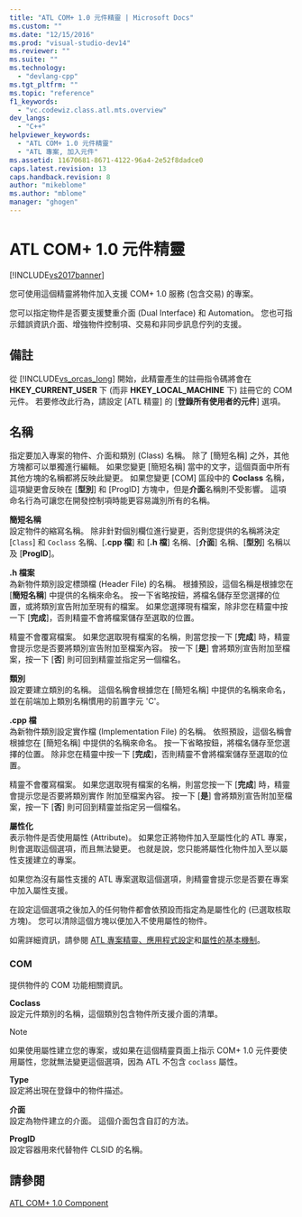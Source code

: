```yaml
---
title: "ATL COM+ 1.0 元件精靈 | Microsoft Docs"
ms.custom: ""
ms.date: "12/15/2016"
ms.prod: "visual-studio-dev14"
ms.reviewer: ""
ms.suite: ""
ms.technology: 
  - "devlang-cpp"
ms.tgt_pltfrm: ""
ms.topic: "reference"
f1_keywords: 
  - "vc.codewiz.class.atl.mts.overview"
dev_langs: 
  - "C++"
helpviewer_keywords: 
  - "ATL COM+ 1.0 元件精靈"
  - "ATL 專案, 加入元件"
ms.assetid: 11670681-8671-4122-96a4-2e52f8dadce0
caps.latest.revision: 13
caps.handback.revision: 8
author: "mikeblome"
ms.author: "mblome"
manager: "ghogen"
---
```

# ATL COM+ 1.0 元件精靈
[!INCLUDE[vs2017banner](../../assembler/inline/includes/vs2017banner.md)]

您可使用這個精靈將物件加入支援 COM\+ 1.0 服務 \(包含交易\) 的專案。  
  
 您可以指定物件是否要支援雙重介面 \(Dual Interface\) 和 Automation。  您也可指示錯誤資訊介面、增強物件控制項、交易和非同步訊息佇列的支援。  
  
## 備註  
 從 [!INCLUDE[vs_orcas_long](../../atl/reference/includes/vs_orcas_long_md.md)] 開始，此精靈產生的註冊指令碼將會在 **HKEY\_CURRENT\_USER** 下 \(而非 **HKEY\_LOCAL\_MACHINE** 下\) 註冊它的 COM 元件。  若要修改此行為，請設定 \[ATL 精靈\] 的 \[**登錄所有使用者的元件**\] 選項。  
  
## 名稱  
 指定要加入專案的物件、介面和類別 \(Class\) 名稱。  除了 \[簡短名稱\] 之外，其他方塊都可以單獨進行編輯。  如果您變更 \[簡短名稱\] 當中的文字，這個頁面中所有其他方塊的名稱都將反映此變更。  如果您變更 \[COM\] 區段中的 **Coclass** 名稱，這項變更會反映在 \[**型別**\] 和 \[ProgID\] 方塊中，但是**介面**名稱則不受影響。  這項命名行為可讓您在開發控制項時能更容易識別所有的名稱。  
  
 **簡短名稱**  
 設定物件的縮寫名稱。  除非針對個別欄位進行變更，否則您提供的名稱將決定 \[`Class`\] 和 `Coclass` 名稱、\[**.cpp 檔**\] 和 \[**.h 檔**\] 名稱、\[**介面**\] 名稱、\[**型別**\] 名稱以及 \[**ProgID**\]。  
  
 **.h 檔案**  
 為新物件類別設定標頭檔 \(Header File\) 的名稱。  根據預設，這個名稱是根據您在 \[**簡短名稱**\] 中提供的名稱來命名。  按一下省略按鈕，將檔名儲存至您選擇的位置，或將類別宣告附加至現有的檔案。  如果您選擇現有檔案，除非您在精靈中按一下 \[**完成**\]，否則精靈不會將檔案儲存至選取的位置。  
  
 精靈不會覆寫檔案。  如果您選取現有檔案的名稱，則當您按一下 \[**完成**\] 時，精靈會提示您是否要將類別宣告附加至檔案內容。  按一下 \[**是**\] 會將類別宣告附加至檔案，按一下 \[**否**\] 則可回到精靈並指定另一個檔名。  
  
 **類別**  
 設定要建立類別的名稱。  這個名稱會根據您在 \[簡短名稱\] 中提供的名稱來命名，並在前端加上類別名稱慣用的前置字元 'C'。  
  
 **.cpp 檔**  
 為新物件類別設定實作檔 \(Implementation File\) 的名稱。  依照預設，這個名稱會根據您在 \[簡短名稱\] 中提供的名稱來命名。  按一下省略按鈕，將檔名儲存至您選擇的位置。  除非您在精靈中按一下 \[**完成**\]，否則精靈不會將檔案儲存至選取的位置。  
  
 精靈不會覆寫檔案。  如果您選取現有檔案的名稱，則當您按一下 \[**完成**\] 時，精靈會提示您是否要將類別實作 附加至檔案內容。  按一下 \[**是**\] 會將類別宣告附加至檔案，按一下 \[**否**\] 則可回到精靈並指定另一個檔名。  
  
 **屬性化**  
 表示物件是否使用屬性 \(Attribute\)。  如果您正將物件加入至屬性化的 ATL 專案，則會選取這個選項，而且無法變更。  也就是說，您只能將屬性化物件加入至以屬性支援建立的專案。  
  
 如果您為沒有屬性支援的 ATL 專案選取這個選項，則精靈會提示您是否要在專案中加入屬性支援。  
  
 在設定這個選項之後加入的任何物件都會依預設而指定為是屬性化的 \(已選取核取方塊\)。  您可以清除這個方塊以便加入不使用屬性的物件。  
  
 如需詳細資訊，請參閱 [ATL 專案精靈、應用程式設定](../../atl/reference/application-settings-atl-project-wizard.md)和[屬性的基本機制](../../windows/basic-mechanics-of-attributes.md)。  
  
### COM  
 提供物件的 COM 功能相關資訊。  
  
 **Coclass**  
 設定元件類別的名稱，這個類別包含物件所支援介面的清單。  
  
> [!NOTE]
>  如果使用屬性建立您的專案，或如果在這個精靈頁面上指示 COM\+ 1.0 元件要使用屬性，您就無法變更這個選項，因為 ATL 不包含 `coclass` 屬性。  
  
 **Type**  
 設定將出現在登錄中的物件描述。  
  
 **介面**  
 設定為物件建立的介面。  這個介面包含自訂的方法。  
  
 **ProgID**  
 設定容器用來代替物件 CLSID 的名稱。  
  
## 請參閱  
 [ATL COM\+ 1.0 Component](../../atl/reference/adding-an-atl-com-plus-1-0-component.md)